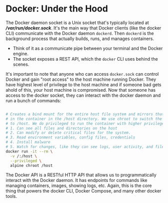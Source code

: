 # Docker: Under the Hood

The Docker daemon socket is a Unix socket that's typically located at ***/var/run/docker.sock***. It's the main way that Docker clients (like the docker CLI) communicate with the Docker daemon `dockerd`. Then `dockerd` is the background process that actually builds, runs, and manages containers. 

- Think of it as a communicate pipe between your terminal and the Docker engine.
- The socket exposes a REST API, which the `docker` CLI uses behind the scenes.

It's important to note that anyone who can access `docker.sock` can control Docker and gain "root access" to the host machine running Docker. They have highest level of privilege to the host machine and if someone bad gets ahold of this, your host machine is compromised. Now that someone has access to the docker socket, they can interact with the docker daemon and run a bunch of commands:
```bash

# Creates a bind mount for the entire host file system and mirrors that 
# in the container in the /host directory. We use chroot to switch the root directory
# to /host. We do privileged to run the container with higher privileges. But basically the attacker can run this container often to see what's happening:
# 1. Can see all files and directories on the host 
# 2. Can modify or delete critical files for the system.
# 3. Read environment variables, config files, credentials
# 4. Install malware
# 5. Watch for changes, like they can see logs, user activity, and file edits in real-time.
docker run -it --rm \
  -v /:/host \
  --privileged \
  alpine chroot /host
```
The Docker API is a RESTful HTTP API that allows us to programmatically interact with the Docker daemon. It has endpoints for commands like managing containers, images, showing logs, etc. Again, this is the core thing that powers the docker CLI, Docker Compose, and many other docker tools.